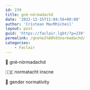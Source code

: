 ```yaml
---
id: 239
title: gnè‑nòrmadachd
date: '2022-12-15T11:04:56+00:00'
author: 'Crìstean MacMhìcheil'
layout: post
guid: 'https://faclair.lgbt/?p=239'
permalink: /gne%e2%80%91normadachd/
categories:
    - Faclair
---
```


&#x1f3f4;&#xe0067;&#xe0062;&#xe0073;&#xe0063;&#xe0074;&#xe007f; gnè‑nòrmadachd

&#x1f1ee;&#x1f1ea; normatacht inscne

&#x1f3f4;&#xe0067;&#xe0062;&#xe0065;&#xe006e;&#xe0067;&#xe007f; gender normativity